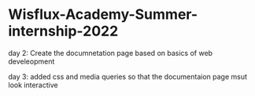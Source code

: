 # Wisflux-Academy-Summer-internship-2022

day 2: Create the documnetation page based on basics of web develeopment

day 3: added css and media queries so that the documentaion page msut look interactive
